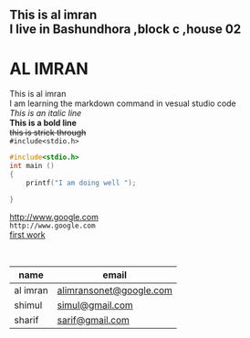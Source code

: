<!--markdown learning -->
This is al imran  
I live in Bashundhora ,block c ,house 02  
---  
# AL IMRAN  
This is al imran  
I am learning the markdown command in vesual studio code  
_This is an italic line_  
__This is a bold line__  
~~this is strick through~~  
`#include<stdio.h>`  
```c 
#include<stdio.h>  
int main ()  
{  
    printf("I am doing well ");  

}  
```  
http://www.google.com  
`http://www.google.com `  
[first work](http://www.google.com )  

<br/>

|name |email|
|------|------|
|al imran |alimransonet@google.com|
|shimul |simul@gmail.com|
|sharif |sarif@gmail.com|
